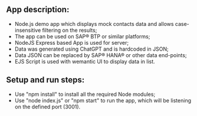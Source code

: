  
## App description:

- Node.js demo app which displays mock contacts data and allows case-insensitive filtering on the results;
- The app can be used on SAP® BTP or similar platforms;
- NodeJS Express based App is used for server;
- Data was generated using ChatGPT and is hardcoded in JSON;
- Data JSON can be replaced by SAP® HANA® or other data end-points;
- EJS Script is used with wemantic UI to display data in list.

## Setup and run steps:

- Use "npm install" to install all the required Node modules;
- Use "node index.js" or "npm start" to run the app, which will be listening on the defined port (3001).
